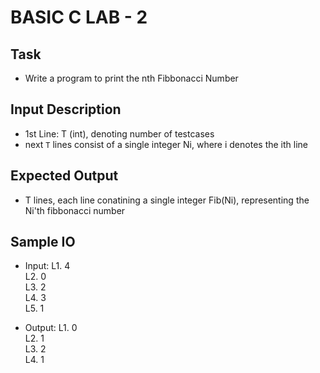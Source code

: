 # BASIC C LAB - 2

## Task
 - Write a program to print the nth Fibbonacci Number

## Input Description
 - 1st Line: T (int), denoting number of testcases
 - next `T` lines consist of a single integer Ni, where i denotes the ith line

## Expected Output
 - T lines, each line conatining a single integer Fib(Ni), representing the Ni'th fibbonacci number 

## Sample IO
 - Input:
 	L1. 4<br>
	L2. 0<br>
	L3. 2<br>
	L4. 3<br>
	L5. 1<br>
 
 - Output:
 	L1. 0<br>
	L2. 1<br>
	L3. 2<br>
	L4. 1<br>
